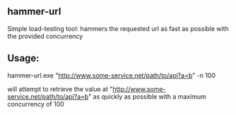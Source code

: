 hammer-url
---

Simple load-testing tool: hammers the requested url as fast as possible with
the provided concurrency

Usage:
---
hammer-url.exe "http://www.some-service.net/path/to/api?a=b" -n 100

will attempt to retrieve the value at "http://www.some-service.net/path/to/api?a=b" as
quickly as possible with a maximum concurrency of 100
